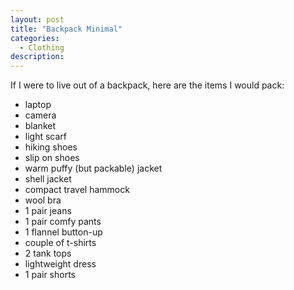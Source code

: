 ```yaml
---
layout: post
title: "Backpack Minimal"
categories:
  - Clothing
description:
---
```


If I were to live out of a backpack, here are the items I would pack:

- laptop
- camera
- blanket
- light scarf
- hiking shoes
- slip on shoes
- warm puffy (but packable) jacket
- shell jacket
- compact travel hammock
- wool bra
- 1 pair jeans
- 1 pair comfy pants
- 1 flannel button-up
- couple of t-shirts
- 2 tank tops
- lightweight dress
- 1 pair shorts

